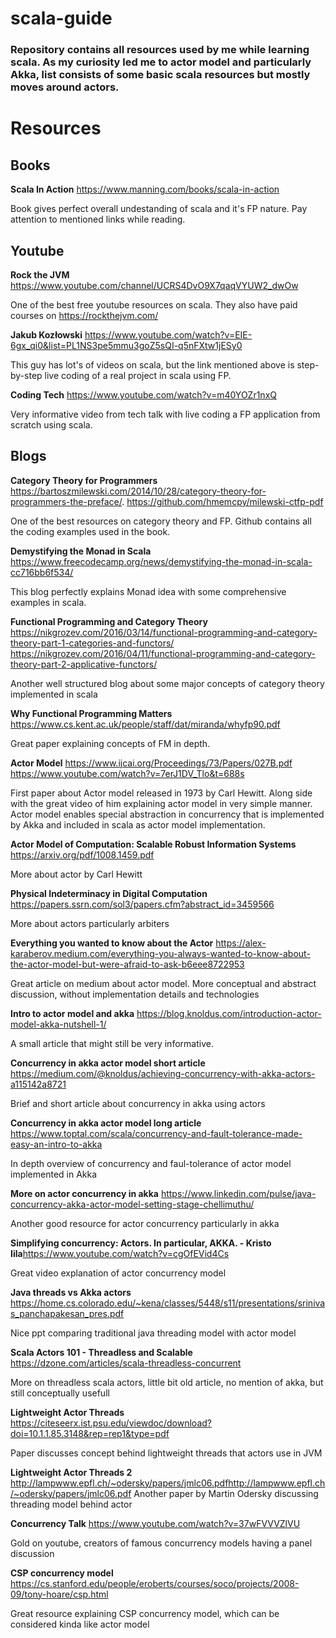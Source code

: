 # scala-guide
### Repository contains all resources used by me while learning scala. As my curiosity led me to actor model and particularly Akka, list consists of some basic scala resources but mostly moves around actors.


# Resources

## Books

**Scala In Action** https://www.manning.com/books/scala-in-action

Book gives perfect overall undestanding of scala and it's FP nature. Pay attention to mentioned links while reading.

## Youtube

**Rock the JVM** https://www.youtube.com/channel/UCRS4DvO9X7qaqVYUW2_dwOw

One of the best free youtube resources on scala. They also have paid courses on https://rockthejvm.com/

**Jakub Kozłowski** https://www.youtube.com/watch?v=EIE-6gx_qi0&list=PL1NS3pe5mmu3goZ5sQI-q5nFXtw1jESy0

This guy has lot's of videos on scala, but the link mentioned above is step-by-step live coding of a real project in scala using FP.

**Coding Tech** https://www.youtube.com/watch?v=m40YOZr1nxQ

Very informative video from tech talk with live coding a FP application from scratch using scala.

## Blogs

**Category Theory for Programmers** https://bartoszmilewski.com/2014/10/28/category-theory-for-programmers-the-preface/. https://github.com/hmemcpy/milewski-ctfp-pdf

One of the best resources on category theory and FP. Github contains all the coding examples used in the book.

**Demystifying the Monad in Scala** https://www.freecodecamp.org/news/demystifying-the-monad-in-scala-cc716bb6f534/

This blog perfectly explains Monad idea with some comprehensive examples in scala.

**Functional Programming and Category Theory** https://nikgrozev.com/2016/03/14/functional-programming-and-category-theory-part-1-categories-and-functors/
https://nikgrozev.com/2016/04/11/functional-programming-and-category-theory-part-2-applicative-functors/

Another well structured blog about some major concepts of category theory implemented in scala

**Why Functional Programming Matters** https://www.cs.kent.ac.uk/people/staff/dat/miranda/whyfp90.pdf

Great paper explaining concepts of FM in depth.

**Actor Model** https://www.ijcai.org/Proceedings/73/Papers/027B.pdf
https://www.youtube.com/watch?v=7erJ1DV_Tlo&t=688s

First paper about Actor model released in 1973 by Carl Hewitt. Along side with the great video of him explaining actor model in very simple manner.
Actor model enables special abstraction in concurrency that is implemented by Akka and included in scala as actor model implementation.

**Actor Model of Computation:
Scalable Robust Information Systems** https://arxiv.org/pdf/1008.1459.pdf

More about actor by Carl Hewitt

**Physical Indeterminacy in
Digital Computation** https://papers.ssrn.com/sol3/papers.cfm?abstract_id=3459566

More about actors particularly arbiters

**Everything you wanted to know about the Actor** https://alex-karaberov.medium.com/everything-you-always-wanted-to-know-about-the-actor-model-but-were-afraid-to-ask-b6eee8722953

Great article on medium about actor model. More conceptual and abstract discussion, without implementation details and technologies

**Intro to actor model and akka** https://blog.knoldus.com/introduction-actor-model-akka-nutshell-1/

A small article that might still be very informative.

**Concurrency in akka actor model short article** https://medium.com/@knoldus/achieving-concurrency-with-akka-actors-a115142a8721

Brief and short article about concurrency in akka using actors

**Concurrency in akka actor model long article** https://www.toptal.com/scala/concurrency-and-fault-tolerance-made-easy-an-intro-to-akka

In depth overview of concurrency and faul-tolerance of actor model implemented in Akka

**More on actor concurrency in akka** https://www.linkedin.com/pulse/java-concurrency-akka-actor-model-setting-stage-chellimuthu/

Another good resource for actor concurrency particularly in akka

**Simplifying concurrency: Actors. In particular, AKKA. - Kristo Iila**https://www.youtube.com/watch?v=cgOfEVid4Cs

Great video explanation of actor concurrency model

**Java threads vs Akka actors** https://home.cs.colorado.edu/~kena/classes/5448/s11/presentations/srinivas_panchapakesan_pres.pdf

Nice ppt comparing traditional java threading model with actor model

**Scala Actors 101 - Threadless and Scalable** https://dzone.com/articles/scala-threadless-concurrent

More on threadless scala actors, little bit old article, no mention of akka, but still conceptually usefull

**Lightweight Actor Threads** https://citeseerx.ist.psu.edu/viewdoc/download?doi=10.1.1.85.3148&rep=rep1&type=pdf

Paper discusses concept behind lightweight threads that actors use in JVM

**Lightweight Actor Threads 2** http://lampwww.epfl.ch/~odersky/papers/jmlc06.pdfhttp://lampwww.epfl.ch/~odersky/papers/jmlc06.pdf
Another paper by Martin Odersky discussing threading model behind actor

**Concurrency Talk** https://www.youtube.com/watch?v=37wFVVVZlVU

Gold on youtube, creators of famous concurrency models having a panel discussion

**CSP concurrency model** https://cs.stanford.edu/people/eroberts/courses/soco/projects/2008-09/tony-hoare/csp.html

Great resource explaining CSP concurrency model, which can be considered kinda like actor model
